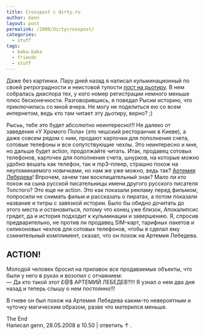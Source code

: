 ```yaml
---
title: Crosspost c dirty.ru
author: Genn
layout: post
permalink: /2008/dirtycrosspost/
categories:
  - stuff
tags:
  - baka-baka
  - friends
  - stuff
---
```

Даже без картинки. Пару дней назад я написал кульминационный по своей ретроградности и неистовой тупости [пост на дьотиру][1]. В нем собралась диаспора тех, у кого номер регистрации немного меньше плюс бесконечности. Разговорившись, я поведал Рысии историю, что приключилась со мной вчера. Не могу не поделиться ею со всем интернетом, ведь кто там читает эту дьотиру, верно? ;)  
<!--more-->

  
Рысьь, тебе это будет абсолютно неинтересно!!! Не далеко от заведения «У Хромого Пола» (это чешский ресторанчик в Киеве), а даже совсем рядом с ним, продают карточки для пополнения счета, сотовые телефоны и все сопутствующие чехлы. Это неинтересно и мне, но дальше будет action, продолжайте читать. Итак, продавец сотовых телефонов, карточек для пополнения счета, шнурков, на которые можно удобно вешать как телефон, так и mp3–плеер, страшно похож на неупоминаемого новичками, но нам же уже можно, ведь так? [Артемия Лебедева][2]! Впрочем, зачем там восклицательный знак? Мало ли кто похож на сына русской писательницы имени другого русского писателя Толстого? Это еще не action. Это как показали рекламу перед фильмом, попросили не снимать фильм и рассказать о пиратах, а потом показали название и титры с завязкой истории. Было бы обидно дочитать до этого места и остановиться, потому что конец уже близок, Апокалипсис грядет, да и история подходит к кульминации и завершению. Я, спросив предварительно, не против ли продавец SIM–карт, тарифных пакетов и силиконовых чехлов для сотовых телефонов, чтобы я сделал ему сомнительный комплимент, сказал, что он похож на Артемия Лебедева.

## ACTION!

Молодой человек бросил на прилавок все продаваемые объекты, что были у него в руках и возопил с отчаянием:  
— Да кто такой этот £@$ АРТЕМИЙ ЛЕБЕДЕВ?!!! Я узнал о нем два дня назад и теперь слышу о нем постоянно!!!

В гневе он был похож на Артемия Лебедева каким–то невероятным и чуточку магическим образом, разве что матерился меньше.

The End  
Написал genn, 28.05.2008 в 10.50 | ответить ↑ .

 [1]: http://dirty.ru/comments/233538
 [2]: http://artlebedev.ru/